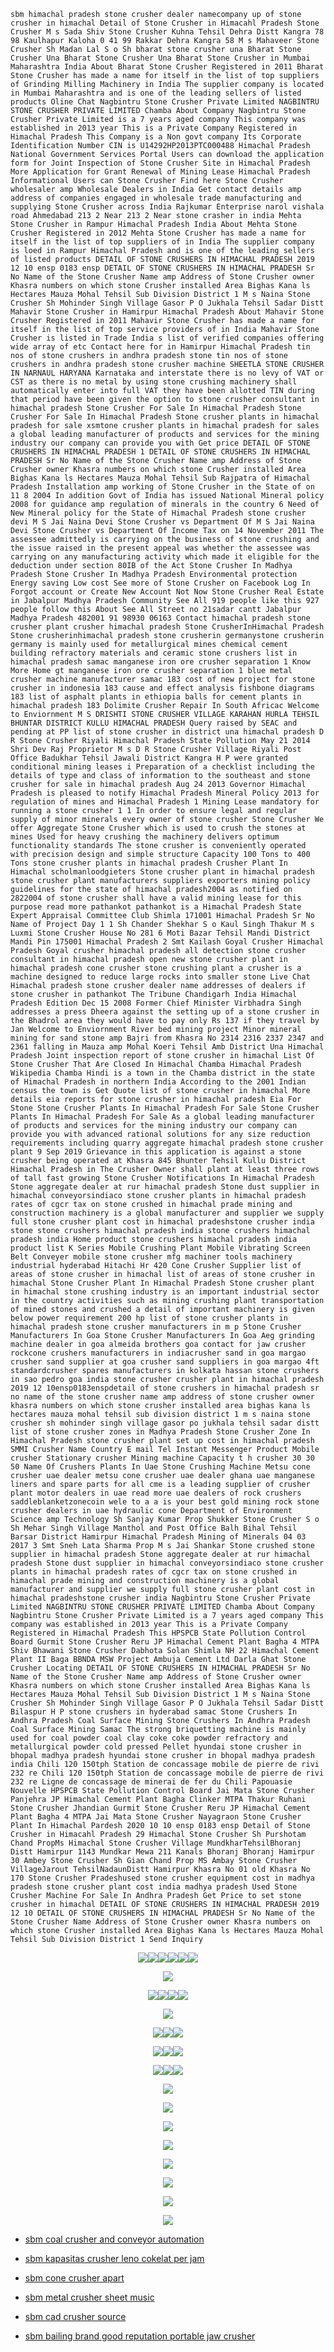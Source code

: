 
```
sbm himachal pradesh stone crusher dealer namecompany up of stone crusher in himachal Detail of Stone Crusher in Himacahl Pradesh Stone Crusher M s Sada Shiv Stone Crusher Kuhna Tehsil Dehra Distt Kangra 78 98 Kaulhapur Kaloha 0 41 99 Rakkar Dehra Kangra 58 M s Mahaveer Stone Crusher Sh Madan Lal S o Sh bharat stone crusher una Bharat Stone Crusher Una Bharat Stone Crusher Una Bharat Stone Crusher in Mumbai Maharashtra India About Bharat Stone Crusher Registered in 2011 Bharat Stone Crusher has made a name for itself in the list of top suppliers of Grinding Milling Machinery in India The supplier company is located in Mumbai Maharashtra and is one of the leading sellers of listed products Oline Chat Nagbintru Stone Crusher Private Limited NAGBINTRU STONE CRUSHER PRIVATE LIMITED Chamba About Company Nagbintru Stone Crusher Private Limited is a 7 years aged company This company was established in 2013 year This is a Private Company Registered in Himachal Pradesh This Company is a Non govt company Its Corporate Identification Number CIN is U14292HP2013PTC000488 Himachal Pradesh National Government Services Portal Users can download the application form for Joint Inspection of Stone Crusher Site in Himachal Pradesh More Application for Grant Renewal of Mining Lease Himachal Pradesh Informational Users can Stone Crusher Find here Stone Crusher wholesaler amp Wholesale Dealers in India Get contact details amp address of companies engaged in wholesale trade manufacturing and supplying Stone Crusher across India Rajkumar Enterprise narol vishala road Ahmedabad 213 2 Near 213 2 Near stone crasher in india Mehta Stone Crusher in Rampur Himachal Pradesh India About Mehta Stone Crusher Registered in 2012 Mehta Stone Crusher has made a name for itself in the list of top suppliers of in India The supplier company is loed in Rampur Himachal Pradesh and is one of the leading sellers of listed products DETAIL OF STONE CRUSHERS IN HIMACHAL PRADESH 2019 12 10 ensp 0183 ensp DETAIL OF STONE CRUSHERS IN HIMACHAL PRADESH Sr No Name of the Stone Crusher Name amp Address of Stone Crusher owner Khasra numbers on which stone Crusher installed Area Bighas Kana ls Hectares Mauza Mohal Tehsil Sub Division District 1 M s Naina Stone Crusher Sh Mohinder Singh Village Gasor P O Jukhala Tehsil Sadar Distt Mahavir Stone Crusher in Hamirpur Himachal Pradesh About Mahavir Stone Crusher Registered in 2011 Mahavir Stone Crusher has made a name for itself in the list of top service providers of in India Mahavir Stone Crusher is listed in Trade India s list of verified companies offering wide array of etc Contact here for in Hamirpur Himachal Pradesh tin nos of stone crushers in andhra pradesh stone tin nos of stone crushers in andhra pradesh stone crusher machine SHEETLA STONE CRUSHER IN NARNAUL HARYANA Karnataka and interstate there is no levy of VAT or CST as there is no metal by using stone crushing machinery shall automatically enter into full VAT they have been allotted TIN during that period have been given the option to stone crusher consultant in himachal pradesh Stone Crusher For Sale In Himachal Pradesh Stone Crusher For Sale In Himachal Pradesh Stone crusher plants in himachal pradesh for sale xsmtone crusher plants in himachal pradesh for sales a global leading manufacturer of products and services for the mining industry our company can provide you with Get price DETAIL OF STONE CRUSHERS IN HIMACHAL PRADESH 1 DETAIL OF STONE CRUSHERS IN HIMACHAL PRADESH Sr No Name of the Stone Crusher Name amp Address of Stone Crusher owner Khasra numbers on which stone Crusher installed Area Bighas Kana ls Hectares Mauza Mohal Tehsil Sub Rajpatra of Himachal Pradesh Installation amp working of Stone Crusher in the State of on 11 8 2004 In addition Govt of India has issued National Mineral policy 2008 for guidance amp regulation of minerals in the country 6 Need of New Mineral policy for the State of Himachal Pradesh stone crusher devi M S Jai Naina Devi Stone Crusher vs Department Of M S Jai Naina Devi Stone Crusher vs Department Of Income Tax on 14 November 2011 The assessee admittedly is carrying on the business of stone crushing and the issue raised in the present appeal was whether the assessee was carrying on any manufacturing activity which made it eligible for the deduction under section 80IB of the Act Stone Crusher In Madhya Pradesh Stone Crusher In Madhya Pradesh Environmental protection Energy saving Low cost See more of Stone Crusher on Facebook Log In Forgot account or Create New Account Not Now Stone Crusher Real Estate in Jabalpur Madhya Pradesh Community See All 919 people like this 927 people follow this About See All Street no 21sadar cantt Jabalpur Madhya Pradesh 482001 91 98930 06163 Contact himachal pradesh stone crusher plant crusher himachal pradesh Stone CrusherInHimachal Pradesh Stone crusherinhimachal pradesh stone crusherin germanystone crusherin germany is mainly used for metallurgical mines chemical cement building refractory materials and ceramic stone crushers list in himachal pradesh samac manganese iron ore crusher separation 1 Know More Home gt manganese iron ore crusher separation 1 blue metal crusher machine manufacturer samac 183 cost of new project for stone crusher in indonesia 183 cause and effect analysis fishbone diagrams 183 list of asphalt plants in ethiopia balls for cement plants in himachal pradesh 183 Dolimite Crusher Repair In South Africac Welcome to Enviornment M S DRISHTI STONE CRUSHER VILLAGE KARAHAN HURLA TEHSIL BHUNTAR DISTRICT KULLU HIMACHAL PRADESH Query raised by SEAC and pending at PP list of stone crusher in district una himachal pradesh D R Stone Crusher Riyali Himachal Pradesh State Pollution May 21 2014 Shri Dev Raj Proprietor M s D R Stone Crusher Village Riyali Post Office Badukhar Tehsil Jawali District Kangra H P were granted conditional mining leases i Preparation of a checklist including the details of type and class of information to the southeast and stone crusher for sale in himachal pradesh Aug 24 2013 Governor Himachal Pradesh is pleased to notify Himachal Pradesh Mineral Policy 2013 for regulation of mines and Himachal Pradesh 1 Mining Lease mandatory for running a stone crusher 1 1 In order to ensure legal and regular supply of minor minerals every owner of stone crusher Stone Crusher We offer Aggregate Stone Crusher which is used to crush the stones at mines Used for heavy crushing the machinery delivers optimum functionality standards The stone crusher is conveniently operated with precision design and simple structure Capacity 100 Tons to 400 Tons stone crusher plants in himachal pradesh Crusher Plant In Himachal scholmanloodgieters Stone crusher plant in himachal pradesh stone crusher plant manufacturers suppliers exporters mining policy guidelines for the state of himachal pradesh2004 as notified on 2822004 of stone crusher shall have a valid mining lease for this purpose read more pathankot pathankot is a Himachal Pradesh State Expert Appraisal Committee Club Shimla 171001 Himachal Pradesh Sr No Name of Project Day 1 1 Sh Chander Shekhar S o Kaul Singh Thakur M s Luxmi Stone Crusher House No 281 6 Moti Bazar Tehsil Mandi District Mandi Pin 175001 Himachal Pradesh 2 Smt Kailash Goyal Crusher Himachal Pradesh Goyal crusher himachal pradesh all detection stone crusher consultant in himachal pradesh open new stone crusher plant in himachal pradesh cone crusher stone crushing plant a crusher is a machine designed to reduce large rocks into smaller stone Live Chat Himachal pradesh stone crusher dealer name addresses of dealers if stone crusher in pathankot The Tribune Chandigarh India Himachal Pradesh Edition Dec 15 2008 Former Chief Minister Virbhadra Singh addresses a press Dheera against the setting up of a stone crusher in the Bhadrol area they would have to pay only Rs 137 if they travel by Jan Welcome to Enviornment River bed mining project Minor mineral mining for sand stone amp Bajri from Khasra No 2314 2316 2337 2347 and 2361 falling in Mauza amp Mohal Koeri Tehsil Amb District Una Himachal Pradesh Joint inspection report of stone crusher in himachal List Of Stone Crusher That Are Closed In Himachal Chamba Himachal Pradesh Wikipedia Chamba Hindi is a town in the Chamba district in the state of Himachal Pradesh in northern India According to the 2001 Indian census the town is Get Quote list of stone crusher in himachal More details eia reports for stone crusher in himachal pradesh Eia For Stone Stone Crusher Plants In Himachal Pradesh For Sale Stone Crusher Plants In Himachal Pradesh For Sale As a global leading manufacturer of products and services for the mining industry our company can provide you with advanced rational solutions for any size reduction requirements including quarry aggregate himachal pradesh stone crusher plant 9 Sep 2019 Grievance in this application is against a stone crusher being operated at Khasra 845 Bhunter Tehsil Kullu District Himachal Pradesh in The Crusher Owner shall plant at least three rows of tall fast growing Stone Crusher Notifications In Himachal Pradesh Stone aggregate dealer at rur himachal pradesh Stone dust supplier in himachal conveyorsindiaco stone crusher plants in himachal pradesh rates of cgcr tax on stone crushed in himachal prade mining and construction machinery is a global manufacturer and supplier we supply full stone crusher plant cost in himachal pradeshstone crusher india stone stone crushers himachal pradesh india stone crushers himachal pradesh india Home product stone crushers himachal pradesh india product list K Series Mobile Crushing Plant Mobile Vibrating Screen Belt Conveyer mobile stone crusher mfg machiner tools machinery industrial hyderabad Hitachi Hr 420 Cone Crusher Supplier list of areas of stone crusher in himachal list of areas of stone crusher in himachal Stone Crusher Plant In Himachal Pradesh Stone crusher plant in himachal stone crushing industry is an important industrial sector in the country activities such as mining crushing plant transportation of mined stones and crushed a detail of important machinery is given below power requirement 200 hp list of stone crusher plants in himachal pradesh stone crusher manufacturers in m p Stone Crusher Manufacturers In Goa Stone Crusher Manufacturers In Goa Aeg grinding machine dealer in goa almeida brothers goa contact for jaw crusher rockcone crushers manufacturers in indiacrusher sand in goa margao crusher sand supplier at goa crusher sand suppliers in goa margao 4ft standardcrusher spares manufacturers in kolkata hassan stone crushers in sao pedro goa india stone crusher crusher plant in himachal pradesh 2019 12 10ensp0183enspdetail of stone crushers in himachal pradesh sr no name of the stone crusher name amp address of stone crusher owner khasra numbers on which stone crusher installed area bighas kana ls hectares mauza mohal tehsil sub division district 1 m s naina stone crusher sh mohinder singh village gasor po jukhala tehsil sadar distt list of stone crusher zones in Madhya Pradesh Stone Crusher Zone In Himachal Pradesh stone crusher plant set up cost in himachal pradesh SMMI Crusher Name Country E mail Tel Instant Messenger Product Mobile crusher Stationary crusher Mining machine Capacity t h crusher 30 30 50 Name Of Crushers Plants In Uae Stone Crushing Machine Metsu cone crusher uae dealer metsu cone crusher uae dealer ghana uae manganese liners and spare parts for all cme is a leading supplier of crusher plant motor dealers in uae read more uae dealers of rock crushers saddleblanketzonecoin wele to a a is your best gold mining rock stone crusher dealers in uae hydraulic cone Department of Environment Science amp Technology Sh Sanjay Kumar Prop Shukker Stone Crusher S o Sh Mehar Singh Village Manthol and Post Office Balh Bihal Tehsil Barsar District Hamirpur Himachal Pradesh Mining of Minerals 04 03 2017 3 Smt Sneh Lata Sharma Prop M s Jai Shankar Stone crushed stone supplier in himachal pradesh Stone aggregate dealer at rur himachal pradesh Stone dust supplier in himachal conveyorsindiaco stone crusher plants in himachal pradesh rates of cgcr tax on stone crushed in himachal prade mining and construction machinery is a global manufacturer and supplier we supply full stone crusher plant cost in himachal pradeshstone crusher india Nagbintru Stone Crusher Private Limited NAGBINTRU STONE CRUSHER PRIVATE LIMITED Chamba About Company Nagbintru Stone Crusher Private Limited is a 7 years aged company This company was established in 2013 year This is a Private Company Registered in Himachal Pradesh This HPSPCB State Pollution Control Board Gurmit Stone Crusher Reru JP Himachal Cement Plant Bagha 4 MTPA Shiv Bhawani Stone Crusher Dabhota Solan Shimla NH 22 Himachal Cement Plant II Baga BBNDA MSW Project Ambuja Cement Ltd Darla Ghat Stone Crusher Locating DETAIL OF STONE CRUSHERS IN HIMACHAL PRADESH Sr No Name of the Stone Crusher Name amp Address of Stone Crusher owner Khasra numbers on which stone Crusher installed Area Bighas Kana ls Hectares Mauza Mohal Tehsil Sub Division District 1 M s Naina Stone Crusher Sh Mohinder Singh Village Gasor P O Jukhala Tehsil Sadar Distt Bilaspur H P stone crushers in hyderabad samac Stone Crushers In Andhra Pradesh Coal Surface Mining Stone Crushers In Andhra Pradesh Coal Surface Mining Samac The strong briquetting machine is mainly used for coal powder coal clay coke coke powder refractory and metallurgical powder cold pressed Pellet hyundai stone crusher in bhopal madhya pradesh hyundai stone crusher in bhopal madhya pradesh india Chili 120 150tph Station de concassage mobile de pierre de rivi 232 re Chili 120 150tph Station de concassage mobile de pierre de rivi 232 re Ligne de concassage de minerai de fer du Chili Papouasie Nouvelle HPSPCB State Pollution Control Board Jai Mata Stone Crusher Panjehra JP Himachal Cement Plant Bagha Clinker MTPA Thakur Ruhani Stone Crusher Jhandian Gurmit Stone Crusher Reru JP Himachal Cement Plant Bagha 4 MTPA Jai Mata Stone Crusher Nayagraon Stone Crusher Plant In Himachal Pardesh 2020 10 10 ensp 0183 ensp Detail of Stone Crusher in Himacahl Pradesh 29 Himachal Stone Crusher Sh Purshotam Chand PropMs Himachal Stone Crusher Village MundkharTehsilBhoranj Distt Hamirpur 1143 Mundkar Mewa 211 Kanals Bhoranj Bhoranj Hamirpur 30 Ambey Stone Crusher Sh Gian Chand Prop MS Ambay Stone Crusher VillageJarout TehsilNadaunDistt Hamirpur Khasra No 01 old Khasra No 170 Stone Crusher Pradeshused stone crusher equipment cost in madhya pradesh stone crusher plant cost india madhya pradesh Used Stone Crusher Machine For Sale In Andhra Pradesh Get Price to set stone crusher in himachal DETAIL OF STONE CRUSHERS IN HIMACHAL PRADESH 2019 12 10 DETAIL OF STONE CRUSHERS IN HIMACHAL PRADESH Sr No Name of the Stone Crusher Name Address of Stone Crusher owner Khasra numbers on which stone Crusher installed Area Bighas Kana ls Hectares Mauza Mohal Tehsil Sub Division District 1 Send Inquiry 
```

<div align="center">
  
<a rel="nofollow" href="https://m.shibang-china.com?f=github&k=sbm+himachal+pradesh+stone+crusher+dealer+name"><img src="https://static.shibang-china.com/en/l.png"></a><img src="https://static.shibang-china.com/en/hw.png"><a rel="nofollow" href="https://m.shibang-china.com/product/?f=github&k=sbm+himachal+pradesh+stone+crusher+dealer+name"><img src="https://static.shibang-china.com/en/p.png"></a><a rel="nofollow" href="https://m.shibang-china.com/cases/?f=github&k=sbm+himachal+pradesh+stone+crusher+dealer+name"><img src="https://static.shibang-china.com/en/c.png"></a><a rel="nofollow" href="https://m.shibang-china.com/news/?f=github&k=sbm+himachal+pradesh+stone+crusher+dealer+name"><img src="https://static.shibang-china.com/en/n.png"></a><a rel="nofollow" href="https://m.shibang-china.com?f=github&k=sbm+himachal+pradesh+stone+crusher+dealer+name"><img src="https://static.shibang-china.com/en/m.png"></a>

<a rel="nofollow" href="https://m.shibang-china.com/product/?f=github&k=sbm+himachal+pradesh+stone+crusher+dealer+name"><img src="https://static.shibang-china.com/en/b.jpg"></a>
  
<a rel="nofollow" href="https://m.shibang-china.com/solution-aggregate.html?f=github&k=sbm+himachal+pradesh+stone+crusher+dealer+name"><img src="https://static.shibang-china.com/en/a.jpg"></a><a rel="nofollow" href="https://m.shibang-china.com/solution-mine.html?f=github&k=sbm+himachal+pradesh+stone+crusher+dealer+name"><img src="https://static.shibang-china.com/en/m.jpg"></a><a rel="nofollow" href="https://m.shibang-china.com/solution-mill.html?f=github&k=sbm+himachal+pradesh+stone+crusher+dealer+name"><img src="https://static.shibang-china.com/en/g.jpg"></a><a rel="nofollow" href="https://m.shibang-china.com/solution-epc.html?f=github&k=sbm+himachal+pradesh+stone+crusher+dealer+name"><img src="https://static.shibang-china.com/en/e.jpg"></a>

<a rel="nofollow" href="https://m.shibang-china.com/product/?f=github&k=sbm+himachal+pradesh+stone+crusher+dealer+name"><img src="https://static.shibang-china.com/en/a-p.png"></a>

<a rel="nofollow" href="https://m.shibang-china.com/product/crusher/c6x.html?f=github&k=sbm+himachal+pradesh+stone+crusher+dealer+name"><img src="https://static.shibang-china.com/en/j.jpg"></a><a rel="nofollow" href="https://m.shibang-china.com/product/crusher/ci5x.html?f=github&k=sbm+himachal+pradesh+stone+crusher+dealer+name"><img src="https://static.shibang-china.com/en/i.jpg"></a><a rel="nofollow" href="https://m.shibang-china.com/product/crusher/hst.html?f=github&k=sbm+himachal+pradesh+stone+crusher+dealer+name"><img src="https://static.shibang-china.com/en/c.jpg"></a>

<a rel="nofollow" href="https://m.shibang-china.com/product/mill/mtw.html?f=github&k=sbm+himachal+pradesh+stone+crusher+dealer+name"><img src="https://static.shibang-china.com/en/mtw.jpg"></a><a rel="nofollow" href="https://m.shibang-china.com/product/mill/scm.html?f=github&k=sbm+himachal+pradesh+stone+crusher+dealer+name"><img src="https://static.shibang-china.com/en/scm.jpg"></a><a rel="nofollow" href="https://m.shibang-china.com/product/mill/lm.html?f=github&k=sbm+himachal+pradesh+stone+crusher+dealer+name"><img src="https://static.shibang-china.com/en/lm.jpg"></a>

<a rel="nofollow" href="https://m.shibang-china.com/product/sand/vsi6x.html?f=github&k=sbm+himachal+pradesh+stone+crusher+dealer+name"><img src="https://static.shibang-china.com/en/6x.jpg"></a><a rel="nofollow" href="https://m.shibang-china.com/product/sand/vu.html?f=github&k=sbm+himachal+pradesh+stone+crusher+dealer+name"><img src="https://static.shibang-china.com/en/vu.jpg"></a><a rel="nofollow" href="https://m.shibang-china.com/product/mobile/klun.html?f=github&k=sbm+himachal+pradesh+stone+crusher+dealer+name"><img src="https://static.shibang-china.com/en/k.jpg"></a>

<a rel="nofollow" href="https://m.shibang-china.com/cases/?f=github&k=sbm+himachal+pradesh+stone+crusher+dealer+name"><img src="https://static.shibang-china.com/en/case.png"></a>

<a rel="nofollow" href="https://m.shibang-china.com/cases/aggregate/202.html?f=github&k=sbm+himachal+pradesh+stone+crusher+dealer+name"><img src="https://static.shibang-china.com/en/c-1.jpg"></a>

<a rel="nofollow" href="https://m.shibang-china.com/cases/aggregate/203.html?f=github&k=sbm+himachal+pradesh+stone+crusher+dealer+name"><img src="https://static.shibang-china.com/en/c-2.jpg"></a>

<a rel="nofollow" href="https://m.shibang-china.com/cases/mill/123.html?f=github&k=sbm+himachal+pradesh+stone+crusher+dealer+name"><img src="https://static.shibang-china.com/en/c-3.jpg"></a>

<a rel="nofollow" href="https://m.shibang-china.com/contact_us.html?f=github&k=sbm+himachal+pradesh+stone+crusher+dealer+name"><img src="https://static.shibang-china.com/en/contact.png"></a>

<a rel="nofollow" href="https://swt.shibang-china.com/?f=github&k=sbm+himachal+pradesh+stone+crusher+dealer+name"><img src="https://static.shibang-china.com/en/chat.png"></a>

<a rel="nofollow" href="https://whatsapp.shibangsoft.com/WhatsApp.php?f=github&k=sbm+himachal+pradesh+stone+crusher+dealer+name"><img src="https://static.shibang-china.com/en/whatsapp.png"></a>

<a rel="nofollow" href="https://m.shibang-china.com/?f=github&k=sbm+himachal+pradesh+stone+crusher+dealer+name"><img src="https://static.shibang-china.com/en/website.png"></a>

</div>


* [sbm coal crusher and conveyor automation](sbm%20coal%20crusher%20and%20conveyor%20automation.md)

* [sbm kapasitas crusher leno cokelat per jam](sbm%20kapasitas%20crusher%20leno%20cokelat%20per%20jam.md)

* [sbm cone crusher apart](sbm%20cone%20crusher%20apart.md)

* [sbm metal crusher sheet music](sbm%20metal%20crusher%20sheet%20music.md)

* [sbm cad crusher source](sbm%20cad%20crusher%20source.md)

* [sbm bailing brand good reputation portable jaw crusher](sbm%20bailing%20brand%20good%20reputation%20portable%20jaw%20crusher.md)